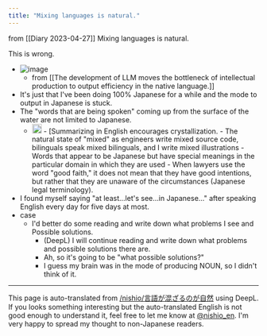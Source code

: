 ```yaml
---
title: "Mixing languages is natural."
---
```


from  [[Diary 2023-04-27]]
Mixing languages is natural.

This is wrong.
- ![image](https://gyazo.com/c8c274bc845a5596a34c42720577d722/thumb/1000)
    - from  [[The development of LLM moves the bottleneck of intellectual production to output efficiency in the native language.]]
- It's just that I've been doing 100% Japanese for a while and the mode to output in Japanese is stuck.
- The "words that are being spoken" coming up from the surface of the water are not limited to Japanese.
    - <img src='https://scrapbox.io/api/pages/nishio-en/英語で要約することは結晶化を促す/icon' alt='英語で要約することは結晶化を促す.icon' height="19.5"/>
            - [Summarizing in English encourages crystallization.
        - The natural state of "mixed" as engineers write mixed source code, bilinguals speak mixed bilinguals, and I write mixed illustrations
        - Words that appear to be Japanese but have special meanings in the particular domain in which they are used
            - When lawyers use the word "good faith," it does not mean that they have good intentions, but rather that they are unaware of the circumstances (Japanese legal terminology).
- I found myself saying "at least...let's see...in Japanese..." after speaking English every day for five days at most.
- case
    - I'd better do some reading and write down what problems I see and Possible solutions.
        - (DeepL) I will continue reading and write down what problems and possible solutions there are.
        - Ah, so it's going to be "what possible solutions?"
        - I guess my brain was in the mode of producing NOUN, so I didn't think of it.


---
This page is auto-translated from [/nishio/言語が混ざるのが自然](https://scrapbox.io/nishio/言語が混ざるのが自然) using DeepL. If you looks something interesting but the auto-translated English is not good enough to understand it, feel free to let me know at [@nishio_en](https://twitter.com/nishio_en). I'm very happy to spread my thought to non-Japanese readers.